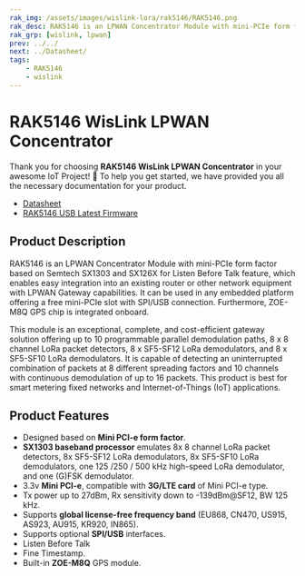 ```yaml
---
rak_img: /assets/images/wislink-lora/rak5146/RAK5146.png
rak_desc: RAK5146 is an LPWAN Concentrator Module with mini-PCIe form factor based on Semtech SX1303 and SX126X for Listen Before Talk feature, which enables easy integration into an existing router or other network equipment with LPWAN Gateway capabilities.
rak_grp: [wislink, lpwan]
prev: ../../
next: ../Datasheet/
tags:
    - RAK5146
    - wislink
---
```


# RAK5146 WisLink LPWAN Concentrator
Thank you for choosing **RAK5146 WisLink LPWAN Concentrator** in your awesome IoT Project! 🎉 To help you get started, we have provided you all the necessary documentation for your product.

* [Datasheet](../Datasheet/)
* [RAK5146 USB Latest Firmware](https://downloads.rakwireless.com/LoRa/RAK5146/Firmware/RAK5146_USB_Latest_Firmware.zip)
## Product Description

RAK5146 is an LPWAN Concentrator Module with mini-PCIe form factor based on Semtech SX1303 and SX126X for Listen Before Talk feature, which enables easy integration into an existing router or other network equipment with LPWAN Gateway capabilities. It can be used in any embedded platform offering a free mini-PCIe slot with SPI/USB connection. Furthermore, ZOE- M8Q GPS chip is integrated onboard.

This module is an exceptional, complete, and cost-efficient gateway solution offering up to 10 programmable parallel demodulation paths, 8 x 8 channel LoRa packet detectors, 8 x SF5-SF12 LoRa demodulators, and 8 x SF5-SF10 LoRa demodulators. It is capable of detecting an uninterrupted combination of packets at 8 different spreading factors and 10 channels with continuous demodulation of up to 16 packets. This product is best for smart metering fixed networks and Internet-of-Things (IoT) applications.

## Product Features

- Designed based on **Mini PCI-e form factor**.
- **SX1303 baseband processor** emulates 8x 8 channel LoRa packet detectors, 8x SF5-SF12 LoRa demodulators, 8x SF5-SF10 LoRa demodulators, one 125 /250 / 500 kHz high-speed LoRa demodulator, and one (G)FSK demodulator.
- 3.3v **Mini PCI-e**, compatible with **3G/LTE card** of Mini PCI-e type. 
- Tx power up to 27dBm, Rx sensitivity down to -139dBm@SF12, BW 125 kHz. 
- Supports **global license-free frequency band** (EU868, CN470, US915, AS923, AU915, KR920, IN865).
- Supports optional **SPI/USB** interfaces. 
- Listen Before Talk
- Fine Timestamp.
- Built-in **ZOE-M8Q** GPS module.

